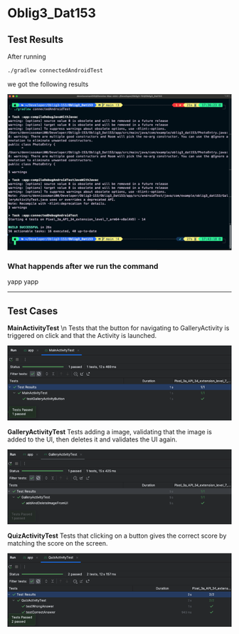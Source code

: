 # Oblig3_Dat153

## Test Results

After running

```sh
./gradlew connectedAndroidTest
```

we got the following results

<img src="./images/terminalResult.png" />

### What happends after we run the command

yapp yapp

<hr />

## Test Cases

**MainActivityTest** \n
Tests that the button for navigating to GalleryActivity is triggered
on click and that the Activity is launched.

<img src="./images/MainActivityTest.png" />

<br />

**GalleryActivityTest**
Tests adding a image, validating that the image is added to the UI,
then deletes it and validates the UI again.

<img src="./images/GalleryActivityTest.png" />

<br />

**QuizActivityTest**
Tests that clicking on a button gives the correct score by matching
the score on the screen.

<img src="./images/QuizActivityTest.png" />
